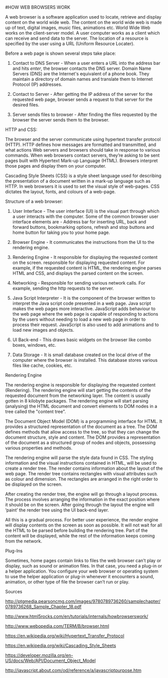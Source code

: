 #HOW WEB BROWSERS WORK



A web browser is a software application used to locate, retrieve and display content on the   world wide web. The content on the world wide web is made up of text, digital images, music files, animations etc. World Wide Web works on the client-server model. A user computer works as a client which can receive and send data to the server. The location of a resource is specified by the user using a URL (Uniform Resource Locater).



Before a web page is shown several steps take place:

1. Contact to DNS Server - When a user enters a URL into the address bar and
hits *enter*, the browser contacts the DNS server. Domain Name Servers (DNS) are the Internet's equivalent of a phone book. They maintain a directory of domain names and translate them to Internet Protocol (IP) addresses.

2. Contact to Server - After getting the IP address of the server for the requested web page, browser sends a request to that server for the desired files.

3. Server sends files to browser - After finding the files requested by the browser the server sends them to the browser.




HTTP and CSS:

The browser and the server communicate using hypertext transfer protocol (HTTP).  HTTP defines how messages are formatted and transmitted, and what actions Web servers and browsers should take in response to various commands. When web browsers contact servers, they’re asking to be sent pages built with Hypertext Mark-up Language (HTML). Browsers interpret those pages and display them on your computer.


Cascading Style Sheets (CSS) is a style sheet language used for describing the presentation of a document written in a mark-up language such as HTTP. In web browsers it is used to set the visual style of web-pages. CSS dictates the layout, fonts, and colours of a web-page.

Structure of a web browser:

1. User Interface - The user interface (UI) is the visual part through which a user interacts with the computer. Some of the common browser user interface elements are - Address bar for inserting URL, back and forward buttons, bookmarking options, refresh and stop buttons and home button for taking you to your home page.

2. Browser Engine - It communicates the instructions from the UI to the   rendering engine.

3. Rendering Engine - It responsible for displaying the requested content on the screen. responsible for displaying requested content. For example, if the requested content is HTML, the rendering engine parses HTML and CSS, and displays the parsed content on the screen.

4. Networking - Responsible for sending various network calls. For example, sending the http requests to the server.

5. Java Script Interpreter - It is the component of the browser written to interpret the Java script code presented in a web page. Java script makes the web pages more interactive. JavaScript adds behaviour to the web page where the web page is capable of responding to actions by the users without needing to load a new web page in order to process their request. JavaScript is also used to add animations and to load new images and objects.

6. UI Back-end - This draws basic widgets on the browser like combo boxes, windows, etc.

7. Data Storage - It is small database created on the local drive of the computer where the browser is installed. This database stores various files like cache, cookies, etc.













Rendering Engine


The rendering engine is responsible for displaying the requested content (Rendering). The rendering engine will start getting the contents of the requested document from the networking layer. The content is usually gotten in 8 kilobyte packages. The rendering engine will start parsing (analysing) the HTML document and convert elements to DOM nodes in a tree called the "content tree". 

The Document Object Model (DOM) is a programming interface for HTML. It provides a structured representation of the document as a tree. The DOM defines methods that allow access to the tree, so that they can change the document structure, style and content. The DOM provides a representation of the document as a structured group of nodes and objects, possessing various properties and methods.


The rendering engine will parse the style data found in CSS. The styling information and the visual instructions contained in HTML, will be used to create a render tree. The render contains information about the layout of the web page. The render tree contains rectangles with visual attributes such as colour and dimension. The rectangles are arranged in the right order to be displayed on the screen.


After creating the render tree, the engine will go through a layout process. The process involves arranging the information in the exact position where it should be on the screen. After going through the layout the engine will ‘paint’ the render tree using the UI back-end layer.


All this is a gradual process. For better user experience, the render engine will display contents on the screen as soon as possible. It will not wait for all the HTML to be parsed before building the rendering tree. Part of the content will be displayed, while the rest of the information keeps coming from the network.

 
 




Plug-Ins


Sometimes, home pages contain links to files the web browser can’t play or display, such as sound or animation files. In that case, you need a plug-in or a helper application. You configure your web browser or operating system to use the helper application or plug-in whenever it encounters a sound, animation, or other type of file the browser can’t run or play.






Sources

http://ptgmedia.pearsoncmg.com/images/9780789736260/samplechapter/0789736268_Sample_Chapter_18.pdf

http://www.html5rocks.com/en/tutorials/internals/howbrowserswork/

http://www.webopedia.com/TERM/B/browser.html

https://en.wikipedia.org/wiki/Hypertext_Transfer_Protocol

https://en.wikipedia.org/wiki/Cascading_Style_Sheets

https://developer.mozilla.org/en-US/docs/Web/API/Document_Object_Model

http://javascript.about.com/od/reference/a/javascriptpurpose.htm
